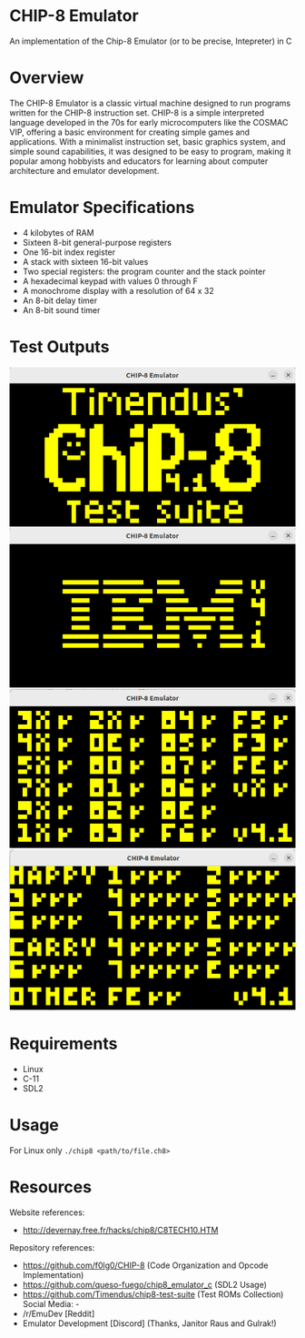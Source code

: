 # CHIP-8 Emulator
An implementation of the Chip-8 Emulator (or to be precise, Intepreter) in C

# Overview
The CHIP-8 Emulator is a classic virtual machine designed to run programs written for the CHIP-8 instruction set. CHIP-8 is a simple interpreted language developed in the 70s for early microcomputers like the COSMAC VIP, offering a basic environment for creating simple games and applications. With a minimalist instruction set, basic graphics system, and simple sound capabilities, it was designed to be easy to program, making it popular among hobbyists and educators for learning about computer architecture and emulator development.

# Emulator Specifications
* 4 kilobytes of RAM
* Sixteen 8-bit general-purpose registers
* One 16-bit index register
* A stack with sixteen 16-bit values
* Two special registers: the program counter and the stack pointer
* A hexadecimal keypad with values 0 through F
* A monochrome display with a resolution of 64 x 32
* An 8-bit delay timer
* An 8-bit sound timer

# Test Outputs
![1-chip8-logo.ch8](test-outputs/1-chip8-logo.png)
![2-ibm-logo.ch8](test-outputs/2-ibm-logo.png)
![3-corax+.ch8](test-outputs/3-corax+.png)
![4-flags.ch8](test-outputs/4-flags.png)

# Requirements
* Linux
* C-11
* SDL2

# Usage
For Linux only
`./chip8 <path/to/file.ch8>`

# Resources
Website references:
* http://devernay.free.fr/hacks/chip8/C8TECH10.HTM

Repository references:
* https://github.com/f0lg0/CHIP-8 (Code Organization and Opcode Implementation)
* https://github.com/queso-fuego/chip8_emulator_c (SDL2 Usage)
* https://github.com/Timendus/chip8-test-suite (Test ROMs Collection)
Social Media: - 
* /r/EmuDev [Reddit]
* Emulator Development [Discord] (Thanks, Janitor Raus and Gulrak!)
